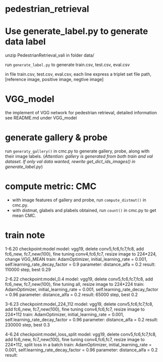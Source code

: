 # pedestrian_retrieval


# Use generate_label.py to generate data label

unzip PedestrianRetrieval_vali in folder data/

run `generate_label.py` to generate train.csv, test.csv, eval.csv

in file train.csv, test.csv, eval.csv, each line express a triplet set file path, [reference image, positive image, negtive image]

# VGG_model
the implement of VGG network for pedestrian retrieval, detailed information see README.md under VGG_model

# generate gallery & probe
run `generaty_gallery()` in cmc.py to generate gallery, probe, along with their image labels.
(_Attention: gallery is generated from both train and val dataset. If only val data wanted, rewrite get_dict_ids_images() in generate_label.py_)

# compute metric: CMC
- with image features of gallery and probe, run `compute_distmat()` in cmc.py.
- with distmat, glabels and plabels obtained, run `count()` in cmc.py to get mean CMC.

# train note
1-6.20
checkpoint:model
model: vgg19, delete conv5,fc6,fc7,fc8, add fc6_new, fc7_new(100),  fine tuning conv4,fc6,fc7, resize image to 224*224, change VGG_MEAN
train: AdamOptimizer, initial_learning_rate = 0.001, self.learning_rate_decay_factor = 0.9
parameter: distance_alfa = 0.2
result: 110000 step, best 0.29

2-6.22
checkpoint:model_0.4
model: vgg19, delete conv5,fc6,fc7,fc8, add fc6_new, fc7_new(100),  fine tuning all, resize image to 224*224
train: AdamOptimizer, initial_learning_rate = 0.001, self.learning_rate_decay_factor = 0.96
parameter: distance_alfa = 0.2
result: 65000 step, best 0.2

3-6.23
checkpoint:model_224_112
model: vgg19, delete conv5,fc6,fc7,fc8, add fc6_new, fc7_new(100),  fine tuning conv4,fc6,fc7, resize image to 224*112
train: AdamOptimizer, initial_learning_rate = 0.001, self.learning_rate_decay_factor = 0.96
parameter: distance_alfa = 0.2
result: 230000 step, best 0.3

4-6.24
checkpoint:model_loss_split
model: vgg19, delete conv5,fc6,fc7,fc8, add fc6_new, fc7_new(100),  fine tuning conv4,fc6,fc7, resize image to 224*112, split loss in a batch
train: AdamOptimizer, initial_learning_rate = 0.001, self.learning_rate_decay_factor = 0.96
parameter: distance_alfa = 0.2
result: